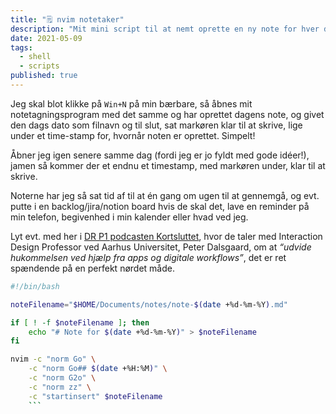 ```yaml
---
title: "🗒️ nvim notetaker"
description: "Mit mini script til at nemt oprette en ny note for hver dag, og gå direkte til den med `mod+n`"
date: 2021-05-09
tags:
  - shell
  - scripts
published: true
---
```

Jeg skal blot klikke på `Win+N` på min bærbare, så åbnes mit notetagningsprogram med det samme og har oprettet dagens note, og givet den dags dato som filnavn og til slut, sat markøren klar til at skrive, lige under et time-stamp for, hvornår noten er oprettet. Simpelt!

Åbner jeg igen senere samme dag (fordi jeg er jo fyldt med gode idéer!), jamen så kommer der et endnu et timestamp, med markøren under, klar til at skrive.

Noterne har jeg så sat tid af til at én gang om ugen til at gennemgå, og evt. putte i en backlog/jira/notion board hvis de skal det, lave en reminder på min telefon, begivenhed i min kalender eller hvad ved jeg. 

Lyt evt. med her i [DR P1 podcasten Kortsluttet](https://www.dr.dk/lyd/p1/kortsluttet/kortsluttet-68), hvor de taler med Interaction Design Professor ved Aarhus Universitet, Peter Dalsgaard, om at *“udvide hukommelsen ved hjælp fra apps og digitale workflows”*, det er ret spændende på en perfekt nørdet måde.

``` bash
#!/bin/bash

noteFilename="$HOME/Documents/notes/note-$(date +%d-%m-%Y).md"

if [ ! -f $noteFilename ]; then
	echo "# Note for $(date +%d-%m-%Y)" > $noteFilename
fi

nvim -c "norm Go" \
	-c "norm Go## $(date +%H:%M)" \
	-c "norm G2o" \
	-c "norm zz" \
	-c "startinsert" $noteFilename
    ```